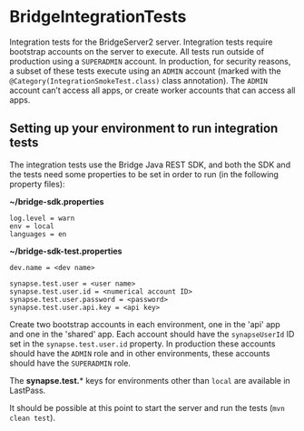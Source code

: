# BridgeIntegrationTests

Integration tests for the BridgeServer2 server. Integration tests require bootstrap accounts on the server to execute. All tests run outside of production using a `SUPERADMIN` account. In production, for security reasons, a subset of these tests execute using an `ADMIN` account (marked with the `@Category(IntegrationSmokeTest.class)` class annotation). The `ADMIN` account can’t access all apps, or create worker accounts that can access all apps.

## Setting up your environment to run integration tests

The integration tests use the Bridge Java REST SDK, and both the SDK and the tests need some properties to be set in order to run (in the following property files):

**~/bridge-sdk.properties**

    log.level = warn
    env = local
    languages = en

**~/bridge-sdk-test.properties**

    dev.name = <dev name>

    synapse.test.user = <user name>
    synapse.test.user.id = <numerical account ID>
    synapse.test.user.password = <password>
    synapse.test.user.api.key = <api key>

Create two bootstrap accounts in each environment, one in the 'api' app and one in the 'shared' app. Each account should have the `synapseUserId` ID set in the `synapse.test.user.id` property. In production these accounts should have the `ADMIN` role and in other environments, these accounts should have the `SUPERADMIN` role.

The **synapse.test.*** keys for environments other than `local` are available in LastPass.

It should be possible at this point to start the server and run the tests (`mvn clean test`).

